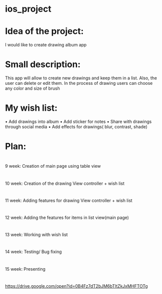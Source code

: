 # ios_project

# Idea of the project: 
  I would like to create drawing album app
# Small description: 
  This app will allow to create new drawings and keep them in a list. Also, the user can delete or edit them. In the process of drawing users can choose any color and size of brush 
# My wish list:
•	Add drawings into album
•	Add sticker for notes
•	Share with drawings through social media
•	Add effects for drawings( blur, contrast, shade) 
  
# Plan:
# 
9 week: Creation of main page using table view
# 
10 week: Creation of the drawing View controller + wish list
#
11 week: Adding features for drawing View controller + wish list
#
12 week: Adding the features for items in list view(main page)
#
13 week: Working with wish list
# 
14 week: Testing/ Bug fixing
# 
15 week: Presenting
#
https://drive.google.com/open?id=0B4Fz7dT2bJM6bTItZkJxMHFTOTg
